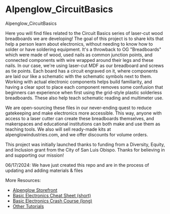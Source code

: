# Alpenglow_CircuitBasics
Alpenglow_CircuitBasics

Here you will find files related to the Circuit Basics series of laser-cut wood breadboards we are developing!  The goal of this project is to share kits that help a person learn about electronics, without needing to know how to solder or have soldering equipment.  It's a throwback to OG "Breadboards" which were made of wood, used nails as common junction points, and connected components with wire wrapped around their legs and these nails.  In our case, we're using laser-cut MDF as our breadboard and screws as tie points. Each board has a circuit engraved on it, where components are laid our like a schematic with the schematic symbols next to them.  Working with actual electronic components helps build familiarity, and having a clear spot to place each component removes some confusion that beginners can experience when first using the grid-style plastic solderless breadboards.  These also help teach schematic reading and multimeter use.

We are open-sourcing these files in our never-ending quest to reduce gatekeeping and make electronics more accessible.  This way, anyone with access to a laser cutter can create these breadboards themselves, and makerspaces and educational institutions can both make and use them as teaching tools.  We also will sell ready-made kits at alpenglowindustries.com, and we offer discounts for volume orders.

This project was initially launched thanks to funding from a Diversity, Equity, and Inclusion grant from the City of San Luis Obispo.  Thanks for believing in and supporting our mission!

06/17/2024: We have just created this repo and are in the process of updating and adding materials & files

More Resources:
* [Alpenglow Storefront](https://www.alpenglowindustries.com/store)
* [Basic Electronics Cheat Sheet (short)](https://cdn.shopify.com/s/files/1/0608/6698/6193/files/Basic_Electronics_Workshop_Cheat_Sheet.pdf?v=1716591500)
* [Basic Electronics Crash Course (long)](https://cdn.shopify.com/s/files/1/0608/6698/6193/files/Basic_Electronics_Workshop_Crash_Course.pdf?v=1716591500)
* [Other Tutorials](https://www.alpenglowindustries.com/pages/tutorials-home-page)

